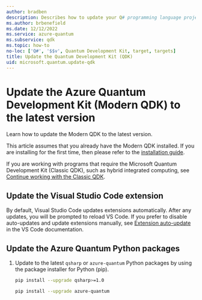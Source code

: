 ```yaml
---
author: bradben
description: Describes how to update your Q# programming language projects and the Quantum Development Kit (QDK) to the current version.
ms.author: brbenefield
ms.date: 12/12/2022
ms.service: azure-quantum
ms.subservice: qdk
ms.topic: how-to
no-loc: ['Q#', '$$v', Quantum Development Kit, target, targets]
title: Update the Quantum Development Kit (QDK)
uid: microsoft.quantum.update-qdk
---
```


# Update the Azure Quantum Development Kit (Modern QDK) to the latest version

Learn how to update the Modern QDK to the latest version.

This article assumes that you already have the Modern QDK installed. If you are installing for the first time, then please refer to the [installation guide](xref:microsoft.quantum.install-qdk.overview).

If you are working with programs that require the Microsoft Quantum Development Kit (Classic QDK), such as hybrid integrated computing, see [Continue working with the Classic QDK](xref:microsoft.quantum.install-qdk.overview#compatibility-with-the-classic-qdk).


## Update the Visual Studio Code extension

By default, Visual Studio Code updates extensions automatically. After any updates, you will be prompted to reload VS Code. If you prefer to disable auto-updates and update extensions manually, see [Extension auto-update](https://code.visualstudio.com/docs/editor/extension-marketplace#_extension-autoupdate) in the VS Code documentation.


## Update the Azure Quantum Python packages

1. Update to the latest `qsharp` or `azure-quantum` Python packages by using the package installer for Python (pip).
  
    ```Bash
    pip install --upgrade qsharp>=1.0
    ```
    
    ```Bash
    pip install --upgrade azure-quantum
    ```
